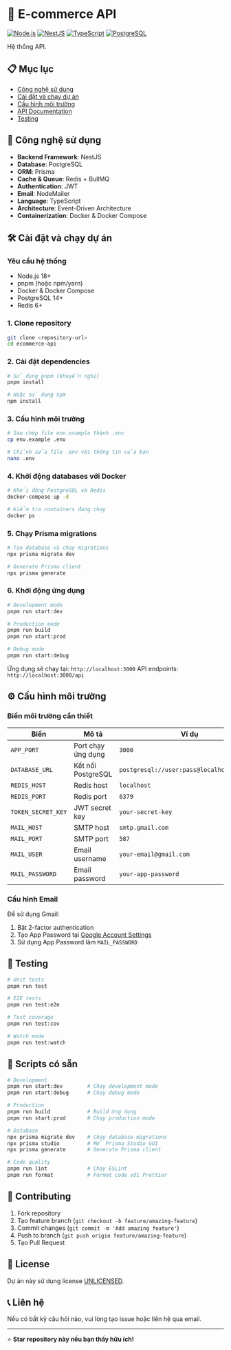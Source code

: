 # 🛒 E-commerce API

[![Node.js](https://img.shields.io/badge/Node.js-18+-green.svg)](https://nodejs.org/)
[![NestJS](https://img.shields.io/badge/NestJS-10+-red.svg)](https://nestjs.com/)
[![TypeScript](https://img.shields.io/badge/TypeScript-5+-blue.svg)](https://www.typescriptlang.org/)
[![PostgreSQL](https://img.shields.io/badge/PostgreSQL-Latest-blue.svg)](https://www.postgresql.org/)

Hệ thống API.

## 📋 Mục lục

- [Công nghệ sử dụng](#-công-nghệ-sử-dụng)
- [Cài đặt và chạy dự án](#-cài-đặt-và-chạy-dự-án)
- [Cấu hình môi trường](#-cấu-hình-môi-trường)
- [API Documentation](#-api-documentation)
- [Testing](#-testing)


## 🚀 Công nghệ sử dụng

- **Backend Framework**: NestJS
- **Database**: PostgreSQL
- **ORM**: Prisma
- **Cache & Queue**: Redis + BullMQ
- **Authentication**: JWT
- **Email**: NodeMailer
- **Language**: TypeScript
- **Architecture**: Event-Driven Architecture
- **Containerization**: Docker & Docker Compose

## 🛠️ Cài đặt và chạy dự án

### Yêu cầu hệ thống

- Node.js 18+
- pnpm (hoặc npm/yarn)
- Docker & Docker Compose
- PostgreSQL 14+
- Redis 6+

### 1. Clone repository

```bash
git clone <repository-url>
cd ecommerce-api
```

### 2. Cài đặt dependencies

```bash
# Sử dụng pnpm (khuyến nghị)
pnpm install

# Hoặc sử dụng npm
npm install
```

### 3. Cấu hình môi trường

```bash
# Sao chép file env.example thành .env
cp env.example .env

# Chỉnh sửa file .env với thông tin của bạn
nano .env
```

### 4. Khởi động databases với Docker

```bash
# Khởi động PostgreSQL và Redis
docker-compose up -d

# Kiểm tra containers đang chạy
docker ps
```

### 5. Chạy Prisma migrations

```bash
# Tạo database và chạy migrations
npx prisma migrate dev

# Generate Prisma client
npx prisma generate
```

### 6. Khởi động ứng dụng

```bash
# Development mode
pnpm run start:dev

# Production mode
pnpm run build
pnpm run start:prod

# Debug mode
pnpm run start:debug
```

Ứng dụng sẽ chạy tại: `http://localhost:3000`
API endpoints: `http://localhost:3000/api`

## ⚙️ Cấu hình môi trường

### Biến môi trường cần thiết

| Biến | Mô tả | Ví dụ |
|------|-------|-------|
| `APP_PORT` | Port chạy ứng dụng | `3000` |
| `DATABASE_URL` | Kết nối PostgreSQL | `postgresql://user:pass@localhost:5432/db` |
| `REDIS_HOST` | Redis host | `localhost` |
| `REDIS_PORT` | Redis port | `6379` |
| `TOKEN_SECRET_KEY` | JWT secret key | `your-secret-key` |
| `MAIL_HOST` | SMTP host | `smtp.gmail.com` |
| `MAIL_PORT` | SMTP port | `587` |
| `MAIL_USER` | Email username | `your-email@gmail.com` |
| `MAIL_PASSWORD` | Email password | `your-app-password` |

### Cấu hình Email

Để sử dụng Gmail:
1. Bật 2-factor authentication
2. Tạo App Password tại [Google Account Settings](https://myaccount.google.com/apppasswords)
3. Sử dụng App Password làm `MAIL_PASSWORD`

## 🧪 Testing

```bash
# Unit tests
pnpm run test

# E2E tests
pnpm run test:e2e

# Test coverage
pnpm run test:cov

# Watch mode
pnpm run test:watch
```

## 🔧 Scripts có sẵn

```bash
# Development
pnpm run start:dev        # Chạy development mode
pnpm run start:debug      # Chạy debug mode

# Production
pnpm run build            # Build ứng dụng
pnpm run start:prod       # Chạy production mode

# Database
npx prisma migrate dev    # Chạy database migrations
npx prisma studio         # Mở Prisma Studio GUI
npx prisma generate       # Generate Prisma client

# Code quality
pnpm run lint             # Chạy ESLint
pnpm run format           # Format code với Prettier
```

## 🤝 Contributing

1. Fork repository
2. Tạo feature branch (`git checkout -b feature/amazing-feature`)
3. Commit changes (`git commit -m 'Add amazing feature'`)
4. Push to branch (`git push origin feature/amazing-feature`)
5. Tạo Pull Request

## 📄 License

Dự án này sử dụng license [UNLICENSED](LICENSE).

## 📞 Liên hệ

Nếu có bất kỳ câu hỏi nào, vui lòng tạo issue hoặc liên hệ qua email.

---

⭐ **Star repository này nếu bạn thấy hữu ích!**
